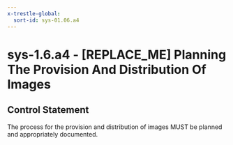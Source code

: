 ```yaml
---
x-trestle-global:
  sort-id: sys-01.06.a4
---
```


# sys-1.6.a4 - \[REPLACE_ME\] Planning The Provision And Distribution Of Images

## Control Statement

The process for the provision and distribution of images MUST be planned and appropriately documented.

